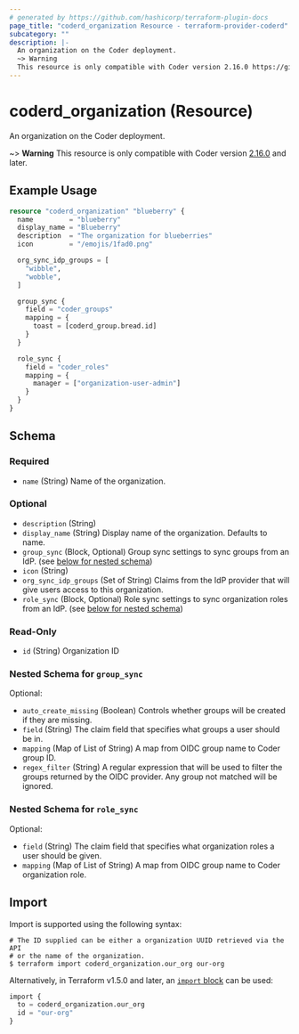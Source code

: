 ```yaml
---
# generated by https://github.com/hashicorp/terraform-plugin-docs
page_title: "coderd_organization Resource - terraform-provider-coderd"
subcategory: ""
description: |-
  An organization on the Coder deployment.
  ~> Warning
  This resource is only compatible with Coder version 2.16.0 https://github.com/coder/coder/releases/tag/v2.16.0 and later.
---
```


# coderd_organization (Resource)

An organization on the Coder deployment.

~> **Warning**
This resource is only compatible with Coder version [2.16.0](https://github.com/coder/coder/releases/tag/v2.16.0) and later.

## Example Usage

```terraform
resource "coderd_organization" "blueberry" {
  name         = "blueberry"
  display_name = "Blueberry"
  description  = "The organization for blueberries"
  icon         = "/emojis/1fad0.png"

  org_sync_idp_groups = [
    "wibble",
    "wobble",
  ]

  group_sync {
    field = "coder_groups"
    mapping = {
      toast = [coderd_group.bread.id]
    }
  }

  role_sync {
    field = "coder_roles"
    mapping = {
      manager = ["organization-user-admin"]
    }
  }
}
```

<!-- schema generated by tfplugindocs -->
## Schema

### Required

- `name` (String) Name of the organization.

### Optional

- `description` (String)
- `display_name` (String) Display name of the organization. Defaults to name.
- `group_sync` (Block, Optional) Group sync settings to sync groups from an IdP. (see [below for nested schema](#nestedblock--group_sync))
- `icon` (String)
- `org_sync_idp_groups` (Set of String) Claims from the IdP provider that will give users access to this organization.
- `role_sync` (Block, Optional) Role sync settings to sync organization roles from an IdP. (see [below for nested schema](#nestedblock--role_sync))

### Read-Only

- `id` (String) Organization ID

<a id="nestedblock--group_sync"></a>
### Nested Schema for `group_sync`

Optional:

- `auto_create_missing` (Boolean) Controls whether groups will be created if they are missing.
- `field` (String) The claim field that specifies what groups a user should be in.
- `mapping` (Map of List of String) A map from OIDC group name to Coder group ID.
- `regex_filter` (String) A regular expression that will be used to filter the groups returned by the OIDC provider. Any group not matched will be ignored.


<a id="nestedblock--role_sync"></a>
### Nested Schema for `role_sync`

Optional:

- `field` (String) The claim field that specifies what organization roles a user should be given.
- `mapping` (Map of List of String) A map from OIDC group name to Coder organization role.

## Import

Import is supported using the following syntax:

```shell
# The ID supplied can be either a organization UUID retrieved via the API
# or the name of the organization.
$ terraform import coderd_organization.our_org our-org
```
Alternatively, in Terraform v1.5.0 and later, an [`import` block](https://developer.hashicorp.com/terraform/language/import) can be used:

```terraform
import {
  to = coderd_organization.our_org
  id = "our-org"
}
```
